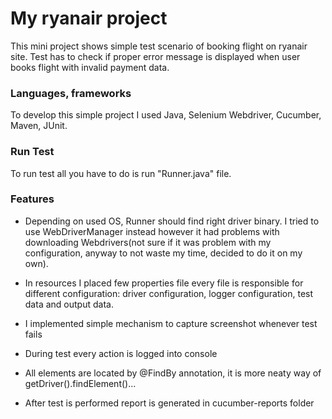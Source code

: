# My ryanair project

This mini project shows simple test scenario of booking flight on ryanair site.
Test has to check if proper error message is displayed when user books flight with invalid payment data.

### Languages, frameworks
To develop this simple project I used Java, Selenium Webdriver, Cucumber, Maven, JUnit.

### Run Test
To run test all you have to do is run "Runner.java" file.

### Features
* Depending on used OS, Runner should find right driver binary. I tried to use WebDriverManager instead however it had problems with downloading Webdrivers(not sure if it was problem with my configuration, anyway to not waste my time, decided to do it on my own).

* In resources I placed few properties file every file is responsible for different configuration: 
driver configuration, logger configuration, test data and output data.

* I implemented simple mechanism to capture screenshot whenever test fails

* During test every action is logged into console

* All elements are located by @FindBy annotation, it is more neaty way of getDriver().findElement()...

* After test is performed report is generated in cucumber-reports folder
